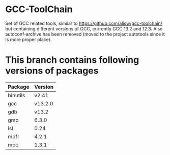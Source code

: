 # GCC-ToolChain
Set of GCC related tools, similar to https://github.com/alisw/gcc-toolchain/ but containing different
versions of GCC, currently GCC 13.2 and 12.3. Also autoconf-archive has been removed (moved to the
project autotools since it is more proper place).

# This branch contains following versions of packages
| Package | Version |
|---|---|
|binutils|v2.41|
|gcc|v13.2.0|
|gdb|v13.2|
|gmp|6.3.0|
|isl|0.24|
|mpfr|4.2.1|
|mpc|1.3.1|
